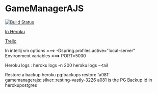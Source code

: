 GameManagerAJS
==============
[![Build Status](http://travis-ci.org/girardot/GameManagerAJS.png)](http://travis-ci.org/girardot/GameManagerAJS)


[In Heroku](http://gamemanagerajs.herokuapp.com/)

[Trello](https://trello.com/b/1NKIycMK/gamemanagerajs)

In intellij
vm options ===> -Dspring.profiles.active="local-server"
Environment variables ===> PORT=5000


Heroku logs :
heroku logs -n 200
heroku logs --tail

Restore a backup
heroku pg:backups restore 'a081' gamemanagerajs::silver::resting-vastly-3226
a081 is the PG Backup id in herokupostgres





